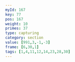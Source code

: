 ```yaml
---
myId: 167
key: 77
pos: 167
weight: 10
primes: 37
type: capturing
category: section
value: [991,3,-1,-3]
frame: [6,30,1]
tags: [1,4,11,12,14,23,28,30]
---
```


